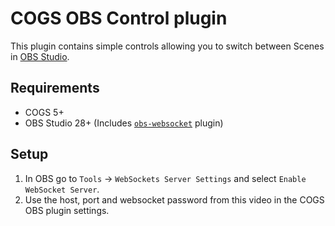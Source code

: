# COGS OBS Control plugin

This plugin contains simple controls allowing you to switch between Scenes in [OBS Studio](https://obsproject.com).

## Requirements

- COGS 5+
- OBS Studio 28+ (Includes [`obs-websocket`](https://github.com/obsproject/obs-websocket) plugin)

## Setup

1. In OBS go to `Tools` -> `WebSockets Server Settings` and select `Enable WebSocket Server`.
2. Use the host, port and websocket password from this video in the COGS OBS plugin settings.
